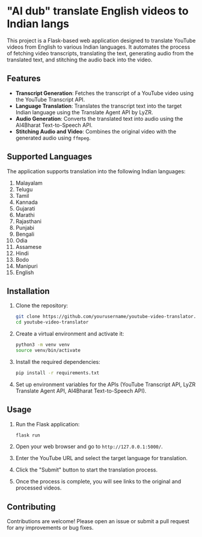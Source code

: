 # "AI dub" translate English videos to Indian langs

This project is a Flask-based web application designed to translate YouTube videos from English to various Indian languages. It automates the process of fetching video transcripts, translating the text, generating audio from the translated text, and stitching the audio back into the video.

## Features

- **Transcript Generation**: Fetches the transcript of a YouTube video using the YouTube Transcript API.
- **Language Translation**: Translates the transcript text into the target Indian language using the Translate Agent API by LyZR.
- **Audio Generation**: Converts the translated text into audio using the AI4Bharat Text-to-Speech API.
- **Stitching Audio and Video**: Combines the original video with the generated audio using `ffmpeg`.

## Supported Languages

The application supports translation into the following Indian languages:

1. Malayalam
2. Telugu
3. Tamil
4. Kannada
5. Gujarati
6. Marathi
7. Rajasthani
8. Punjabi
9. Bengali
10. Odia
11. Assamese
12. Hindi
13. Bodo
14. Manipuri
15. English

## Installation

1. Clone the repository:
    ```sh
    git clone https://github.com/yourusername/youtube-video-translator.git
    cd youtube-video-translator
    ```

2. Create a virtual environment and activate it:
    ```sh
    python3 -m venv venv
    source venv/bin/activate
    ```

3. Install the required dependencies:
    ```sh
    pip install -r requirements.txt
    ```

4. Set up environment variables for the APIs (YouTube Transcript API, LyZR Translate Agent API, AI4Bharat Text-to-Speech API).

## Usage

1. Run the Flask application:
    ```sh
    flask run
    ```

2. Open your web browser and go to `http://127.0.0.1:5000/`.

3. Enter the YouTube URL and select the target language for translation.

4. Click the "Submit" button to start the translation process.

5. Once the process is complete, you will see links to the original and processed videos.

## Contributing

Contributions are welcome! Please open an issue or submit a pull request for any improvements or bug fixes.

